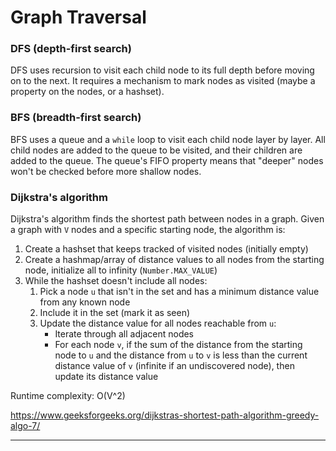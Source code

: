 # Graph Traversal

### DFS (depth-first search)

DFS uses recursion to visit each child node to its full depth before moving on to the next. It requires a mechanism to mark nodes as visited (maybe a property on the nodes, or a hashset).

### BFS (breadth-first search)

BFS uses a queue and a `while` loop to visit each child node layer by layer. All child nodes are added to the queue to be visited, and their children are added to the queue. The queue's FIFO property means that "deeper" nodes won't be checked before more shallow nodes.

### Dijkstra's algorithm

Dijkstra's algorithm finds the shortest path between nodes in a graph. Given a graph with `V` nodes and a specific starting node, the algorithm is:

1. Create a hashset that keeps tracked of visited nodes (initially empty)
2. Create a hashmap/array of distance values to all nodes from the starting node, initialize all to infinity (`Number.MAX_VALUE`)
3. While the hashset doesn't include all nodes:
    1. Pick a node `u` that isn't in the set and has a minimum distance value from any known node
    2. Include it in the set (mark it as seen)
    3. Update the distance value for all nodes reachable from `u`:
        * Iterate through all adjacent nodes
        * For each node `v`, if the sum of the distance from the starting node to `u` and the distance from `u` to `v` is less than the current distance value of `v` (infinite if an undiscovered node), then update its distance value

Runtime complexity: O(V^2)

https://www.geeksforgeeks.org/dijkstras-shortest-path-algorithm-greedy-algo-7/

---

